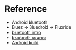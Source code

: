 # Reference

- Android bluetooth
- Bluez -> Bluedroid -> Fluoride
- [bluetooth intro](https://source.android.com/devices/bluetooth.html)
- [bluetooth source](https://android.googlesource.com/platform/system/bt)
- [Android build](https://source.android.com/setup/build/building)

